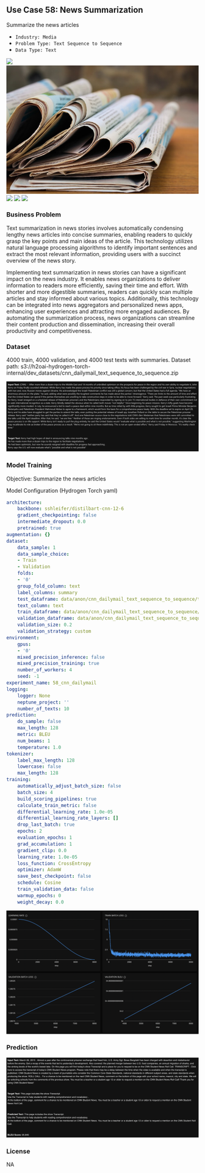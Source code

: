 ## Use Case 58: News Summarization

Summarize the news articles

- `Industry: Media`
- `Problem Type: Text Sequence to Sequence`
- `Data Type: Text`

![](https://github.com/h2oai/ht-catalog/blob/646864e3c695f7c721514159bd6c59520dab7438/Assets/use-cases/cnn_and_daily_mail_news_stories/cover.png)
![](https://github.com/h2oai/ht-catalog/blob/646864e3c695f7c721514159bd6c59520dab7438/Assets/use-cases/cnn_and_daily_mail_news_stories/cover.jpg)
![](https://github.com/h2oai/ht-catalog/blob/646864e3c695f7c721514159bd6c59520dab7438/Assets/use-cases/cnn_and_daily_mail_news_stories/cover.jpeg)
![](https://github.com/h2oai/ht-catalog/blob/646864e3c695f7c721514159bd6c59520dab7438/Assets/use-cases/cnn_and_daily_mail_news_stories/cover.webp)
![](https://github.com/h2oai/ht-catalog/blob/646864e3c695f7c721514159bd6c59520dab7438/Assets/use-cases/cnn_and_daily_mail_news_stories/cover)

### Business Problem 

Text summarization in news stories involves automatically condensing lengthy news articles into concise summaries, enabling readers to quickly grasp the key points and main ideas of the article. This technology utilizes natural language processing algorithms to identify important sentences and extract the most relevant information, providing users with a succinct overview of the news story.

Implementing text summarization in news stories can have a significant impact on the news industry. It enables news organizations to deliver information to readers more efficiently, saving their time and effort. With shorter and more digestible summaries, readers can quickly scan multiple articles and stay informed about various topics. Additionally, this technology can be integrated into news aggregators and personalized news apps, enhancing user experiences and attracting more engaged audiences. By automating the summarization process, news organizations can streamline their content production and dissemination, increasing their overall productivity and competitiveness.

### Dataset

4000 train, 4000 validation, and 4000 test texts with summaries.
Dataset path: s3://h2oai-hydrogen-torch-internal/dev_datasets/cnn_dailymail_text_sequence_to_sequence.zip

![train data](https://github.com/h2oai/ht-catalog/blob/646864e3c695f7c721514159bd6c59520dab7438/Assets/use-cases/cnn_and_daily_mail_news_stories/train%20data.png)

### Model Training

Objective: Summarize the news articles

Model Configuration (Hydrogen Torch yaml)

```yaml
architecture:
    backbone: sshleifer/distilbart-cnn-12-6
    gradient_checkpointing: false
    intermediate_dropout: 0.0
    pretrained: true
augmentation: {}
dataset:
    data_sample: 1
    data_sample_choice:
    - Train
    - Validation
    folds:
    - '0'
    group_fold_column: text
    label_columns: summary
    test_dataframe: data/anon/cnn_dailymail_text_sequence_to_sequence/test.csv
    text_column: text
    train_dataframe: data/anon/cnn_dailymail_text_sequence_to_sequence/train.csv
    validation_dataframe: data/anon/cnn_dailymail_text_sequence_to_sequence/validation.csv
    validation_size: 0.2
    validation_strategy: custom
environment:
    gpus:
    - '0'
    mixed_precision_inference: false
    mixed_precision_training: true
    number_of_workers: 4
    seed: -1
experiment_name: 58_cnn_dailymail
logging:
    logger: None
    neptune_project: ''
    number_of_texts: 10
prediction:
    do_sample: false
    max_length: 128
    metric: BLEU
    num_beams: 1
    temperature: 1.0
tokenizer:
    label_max_length: 128
    lowercase: false
    max_length: 128
training:
    automatically_adjust_batch_size: false
    batch_size: 4
    build_scoring_pipelines: true
    calculate_train_metric: false
    differential_learning_rate: 1.0e-05
    differential_learning_rate_layers: []
    drop_last_batch: true
    epochs: 2
    evaluation_epochs: 1
    grad_accumulation: 1
    gradient_clip: 0.0
    learning_rate: 1.0e-05
    loss_function: CrossEntropy
    optimizer: AdamW
    save_best_checkpoint: false
    schedule: Cosine
    train_validation_data: false
    warmup_epochs: 0
    weight_decay: 0.0

```

![chart](https://github.com/h2oai/ht-catalog/blob/646864e3c695f7c721514159bd6c59520dab7438/Assets/use-cases/cnn_and_daily_mail_news_stories/chart.png)


### Prediction

![Predictions](https://github.com/h2oai/ht-catalog/blob/646864e3c695f7c721514159bd6c59520dab7438/Assets/use-cases/cnn_and_daily_mail_news_stories/Validation%20Predictions.png)

### License

NA
